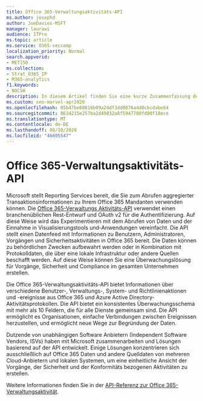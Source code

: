 ```yaml
---
title: Office 365-Verwaltungsaktivitäts-API
ms.author: josephd
author: JoeDavies-MSFT
manager: laurawi
audience: ITPro
ms.topic: article
ms.service: O365-seccomp
localization_priority: Normal
search.appverid:
- MET150
ms.collection:
- Strat_O365_IP
- M365-analytics
f1.keywords:
- NOCSH
description: In diesem Artikel finden Sie eine kurze Zusammenfassung der API für die Office 365-Verwaltungsaktivität und der Informationen, die Sie in Aktivitätsprotokollen bereitstellt.
ms.custom: seo-marvel-apr2020
ms.openlocfilehash: 05b47be60816b09a24df3dd0076a4d0cbcdabe84
ms.sourcegitcommit: 8634215e257ba2d49832a8f5947700fd00f18ece
ms.translationtype: MT
ms.contentlocale: de-DE
ms.lasthandoff: 08/10/2020
ms.locfileid: "46605547"
---
```

# <a name="office-365-management-activity-api"></a>Office 365-Verwaltungsaktivitäts-API

Microsoft stellt Reporting Services bereit, die Sie zum Abrufen aggregierter Transaktionsinformationen zu Ihrem Office 365 Mandanten verwenden können. Die [Office 365-Verwaltungs Aktivitäts-API](https://docs.microsoft.com/office/office-365-management-api/office-365-management-apis-overview#office-365-management-activity-api) verwendet einen branchenüblichen Rest-Entwurf und OAuth v2 für die Authentifizierung. Auf diese Weise wird das Experimentieren mit dem Abrufen von Daten und der Einnahme in Visualisierungstools und-Anwendungen vereinfacht. Die API stellt einen Datenfeed mit Informationen zu Benutzern, Administratoren, Vorgängen und Sicherheitsaktivitäten in Office 365 bereit. Die Daten können zu behördlichen Zwecken aufbewahrt werden oder in Kombination mit Protokolldaten, die über eine lokale Infrastruktur oder andere Quellen beschafft werden. Auf diese Weise können Sie eine Überwachungslösung für Vorgänge, Sicherheit und Compliance im gesamten Unternehmen erstellen.

Die Office 365-Verwaltungsaktivitäts-API bietet Informationen über verschiedene Benutzer-, Verwaltungs-, System- und Richtlinienaktionen und -ereignisse aus Office 365 und Azure Active Directory-Aktivitätsprotokollen. Die API bietet ein konsistentes Überwachungsschema mit mehr als 10 Feldern, die für alle Dienste gemeinsam sind. Die API ermöglicht es Organisationen, einfache Verbindungen zwischen Ereignissen herzustellen, und ermöglicht neue Wege zur Begründung der Daten.

Dutzende von unabhängigen Software Anbietern (Independent Software Vendors, ISVs) haben mit Microsoft zusammenarbeiten und Lösungen basierend auf der API entwickelt. Einige Lösungen konzentrieren sich ausschließlich auf Office 365 Daten und andere Quelldaten von mehreren Cloud-Anbietern und lokalen Systemen, um eine einheitliche Ansicht der Vorgänge, der Sicherheit und der Konformitäts bezogenen Aktivitäten zu erstellen. 

Weitere Informationen finden Sie in der [API-Referenz zur Office 365-Verwaltungsaktivität](https://docs.microsoft.com/office/office-365-management-api/office-365-management-activity-api-reference).
